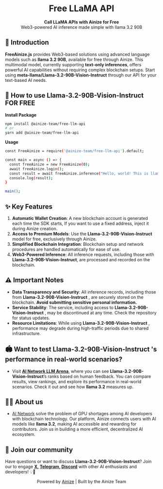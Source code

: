 <h1 align="center">
Free LLaMA API
</h1>

<p align="center">
<strong>Call LLaMA APIs with Ainize for Free</strong><br>
Web3-powered AI inference made simple with llama 3.2 90B
</p>

## 📘 Introduction

**FreeAinize.js** provides Web3-based solutions using advanced language models such as **llama 3.2 90B**, available for free through Ainize. This multimodal model, currently supporting **text-only inferences**, offers powerful AI capabilities without requiring complex blockchain setups. Start using **meta-llama/Llama-3.2-90B-Vision-Instruct** through our API for your text-based AI needs.

## 🦙 How to use **Llama-3.2-90B-Vision-Instruct** FOR FREE

**Install Package**

```bash
npm install @ainize-team/free-llm-api
# or
yarn add @ainize-team/free-llm-api
```

**Usage**

```bash
const FreeAinize = require('@ainize-team/free-llm-api').default;

const main = async () => {
  const freeAinize = new FreeAinize(0);
  await freeAinize.login();
  const result = await freeAinize.inference("Hello, world! This is llama 3.2 90B.");
  console.log(result);
}

main();
```

## ✨ Key Features

1. **Automatic Wallet Creation**: A new blockchain account is generated each time the SDK starts, If you want to use a fixed address, inject it during Ainize creation.
2. **Access to Premium Models**: Use the **Llama-3.2-90B-Vision-Instruct** model for free, exclusively through Ainize.
3. **Simplified Blockchain Integration**: Blockchain setup and network procedures are handled automatically for ease of use.
4. **Web3-Powered Inference**: All inference requests, including those with **Llama-3.2-90B-Vision-Instruct**, are processed and recorded on the blockchain.

## ⚠️ Important Notes

- **Data Transparency and Security**: All inference records, including those from **Llama-3.2-90B-Vision-Instruct** , are securely stored on the blockchain. **Avoid submitting sensitive personal information.**
- **Service Stability**: The service, including access to **Llama-3.2-90B-Vision-Instruct** , may be discontinued at any time. Check the repository for status updates.
- **Resource Limitations**: While using **Llama-3.2-90B-Vision-Instruct** , performance may degrade during high-traffic periods due to shared infrastructure.

## 🏟️ Want to test **Llama-3.2-90B-Vision-Instruct** 's performance in real-world scenarios?

- Visit [**AI Network LLM Arena**](https://arena.ainetwork.ai/leaderboard?utm_source=github&utm_medium=referral&utm_campaign=free-ainize), where you can see **Llama-3.2-90B-Vision-Instruct**’s ranks based on human feedback. You can compare results, view rankings, and explore its performance in real-world scenarios. Check it out and see how **llama 3.2** measures up.

## 🧑‍💻 About us

- [AI Network](https://www.ainetwork.ai?utm_source=github&utm_medium=referral&utm_campaign=free-ainize) solve the problem of GPU shortages among AI developers with blockchain technology. Our platform, Ainize connects users with AI models like **llama 3.2**, making AI accessible and rewarding for contributors. Join us in building a more efficient, decentralized AI ecosystem.

## 💬 Join our community

Have questions or want to discuss **Llama-3.2-90B-Vision-Instruct**? Join our to engage **[X](https://x.com/ainetwork_ai), [Telegram](https://t.me/ainetwork_en), [Discord](https://discord.gg/cupxrsXs)** with other AI enthusiasts and developers! 💡👥

<p align="center">
Powered by <a href="https://github.com/ainize-team/ainize-js">Ainize</a> | Built by the Ainize Team
</p>
